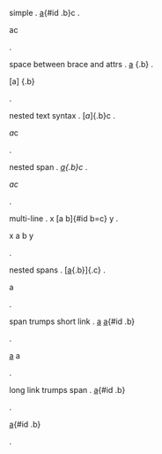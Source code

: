 simple
.
[a]{#id .b}c
.
<p><span id="id" class="b">a</span>c</p>
.

space between brace and attrs
.
[a] {.b}
.
<p>[a] {.b}</p>
.

nested text syntax
.
[*a*]{.b}c
.
<p><span class="b"><em>a</em></span>c</p>
.

nested span
.
*[a]{.b}c*
.
<p><em><span class="b">a</span>c</em></p>
.

multi-line
.
x [a
b]{#id
b=c} y
.
<p>x <span id="id" b="c">a
b</span> y</p>
.

nested spans
.
[[a]{.b}]{.c}
.
<p><span class="c"><span class="b">a</span></span></p>
.

span trumps short link
.
[a] [a]{#id .b}

[a]: /url
.
<p><a href="/url">a</a> <span id="id" class="b">a</span></p>
.

long link trumps span
.
[a][a]{#id .b}

[a]: /url
.
<p><a href="/url">a</a>{#id .b}</p>
.
